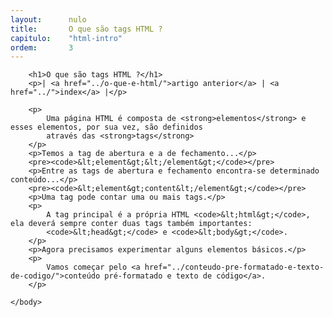 ```yaml
---
layout:      nulo
title:       O que são tags HTML ?
capitulo:    "html-intro"
ordem:       3
---
```

<html>
    <head>
        <title>O que são tags HTML ?</title>
        <meta charset="UTF-8">
    </head>
    <body>

        <h1>O que são tags HTML ?</h1>
        <p>| <a href="../o-que-e-html/">artigo anterior</a> | <a href="../">index</a> |</p>

        <p>
            Uma página HTML é composta de <strong>elementos</strong> e esses elementos, por sua vez, são definidos
            através das <strong>tags</strong>
        </p>
        <p>Temos a tag de abertura e a de fechamento...</p>
        <pre><code>&lt;element&gt;&lt;/element&gt;</code></pre>
        <p>Entre as tags de abertura e fechamento encontra-se determinado conteúdo...</p>
        <pre><code>&lt;element&gt;content&lt;/element&gt;</code></pre>
        <p>Uma tag pode contar uma ou mais tags.</p>
        <p>
            A tag principal é a própria HTML <code>&lt;html&gt;</code>, ela deverá sempre conter duas tags também importantes:
            <code>&lt;head&gt;</code> e <code>&lt;body&gt;</code>.
        </p>
        <p>Agora precisamos experimentar alguns elementos básicos.</p>
        <p>
            Vamos começar pelo <a href="../conteudo-pre-formatado-e-texto-de-codigo/">conteúdo pré-formatado e texto de código</a>.
        </p>

    </body>
</html>
